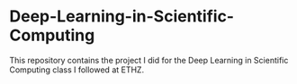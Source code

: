 # Deep-Learning-in-Scientific-Computing
This repository contains the project I did for the Deep Learning in Scientific Computing class I followed at ETHZ.
